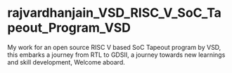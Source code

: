 # rajvardhanjain_VSD_RISC_V_SoC_Tapeout_Program_VSD
My work for an open source RISC V based SoC Tapeout program by VSD, this embarks a journey from RTL to GDSII, a journey towards new learnings and skill development, Welcome aboard.

